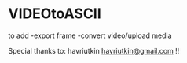 ﻿# VIDEOtoASCII
to add
-export frame
-convert video/upload media


Special thanks to: havriutkin <havriutkin@gmail.com> !!
